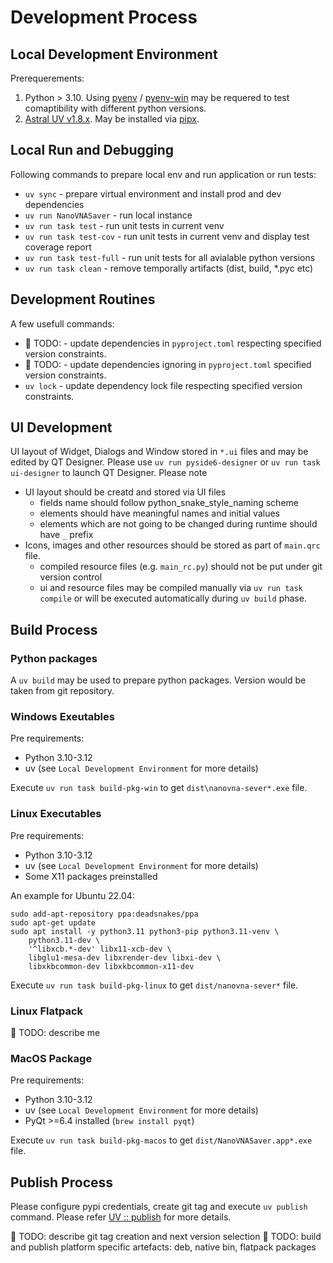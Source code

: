 # Development Process

## Local Development Environment

Prerequerements:

1. Python > 3.10. Using [pyenv](https://github.com/pyenv/pyenv) / [pyenv-win](https://github.com/pyenv-win/pyenv-win) may be requered to test comaptibility with different python versions.
2. [Astral UV v1.8.x](https://docs.astral.sh/uv/). May be installed via [pipx](https://pipx.pypa.io/latest/installation/).

## Local Run and Debugging

Following commands to prepare local env and run application or run tests:

* `uv sync` - prepare virtual environment and install prod and dev dependencies
* `uv run NanoVNASaver` - run local instance
* `uv run task test` - run unit tests in current venv
* `uv run task test-cov` - run unit tests in current venv and display test coverage report
* `uv run task test-full` - run unit tests for all avialable python versions
* `uv run task clean` - remove temporally artifacts (dist, build, *.pyc etc)
 
## Development Routines

A few usefull commands:

* 🚧 TODO: - update dependencies in `pyproject.toml` respecting specified version constraints.
* 🚧 TODO: - update dependencies ignoring in `pyproject.toml` specified version constraints.
* `uv lock` - update dependency lock file respecting specified version constraints.

## UI Development

UI layout of Widget, Dialogs and Window stored in `*.ui` files and may be edited by QT Designer. Please use `uv run pyside6-designer` or `uv run task ui-designer` to launch QT Designer. Please note 

* UI layout should be creatd and stored via UI files
  * fields name should follow python_snake_style_naming scheme
  * elements should have meaningful names and initial values
  * elements which are not going to be changed during runtime should have `_` prefix
* Icons, images and other resources should be stored as part of `main.qrc` file.
  * compiled resource files (e.g. `main_rc.py`) should not be put under git version control
  * ui and resource files may be compiled manually via `uv run task compile` or will be executed automatically during `uv build` phase.

## Build Process

### Python packages

A `uv build` may be used to prepare python packages. Version would be taken from git repository.

### Windows Exeutables

Pre requirements:

* Python 3.10-3.12
* uv (see `Local Development Environment` for more details)

Execute `uv run task build-pkg-win` to get `dist\nanovna-sever*.exe` file.

### Linux Executables

Pre requirements:

* Python 3.10-3.12
* uv (see `Local Development Environment` for more details)
* Some X11 packages preinstalled

An example for Ubuntu 22.04:

```
sudo add-apt-repository ppa:deadsnakes/ppa
sudo apt-get update
sudo apt install -y python3.11 python3-pip python3.11-venv \
    python3.11-dev \
    '^libxcb.*-dev' libx11-xcb-dev \
    libglu1-mesa-dev libxrender-dev libxi-dev \
    libxkbcommon-dev libxkbcommon-x11-dev
```

Execute `uv run task build-pkg-linux` to get `dist/nanovna-sever*` file.

### Linux Flatpack

🚧 TODO: describe me

### MacOS Package

Pre requirements:

* Python 3.10-3.12
* uv (see `Local Development Environment` for more details)
* PyQt >=6.4 installed (`brew install pyqt`)

Execute `uv run task build-pkg-macos` to get `dist/NanoVNASaver.app*.exe` file.

## Publish Process

Please configure pypi credentials, create git tag and execute `uv publish` command. Please refer [UV :: publish](https://docs.astral.sh/uv/guides/publish/) for more details.

🚧 TODO: describe git tag creation and next version selection
🚧 TODO: build and publish platform specific artefacts: deb, native bin, flatpack packages